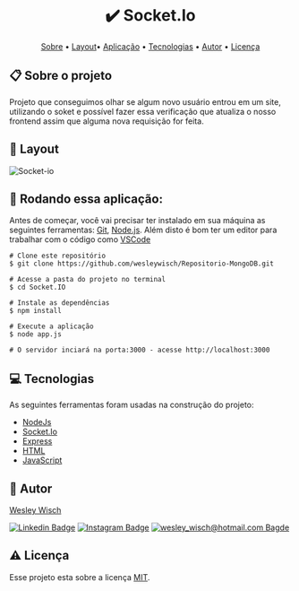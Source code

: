 <h1  align="center"> ✔️ Socket.Io</h1>

<p  align="center"> <a  href="#sobre">Sobre</a> • <a  href="#layout">Layout</a>• <a  href="#aplicacao">Aplicação</a> • <a  href="#techs">Tecnologias</a> • <a  href="#autor">Autor</a> • <a  href="#licenca">Licença</a> </p>


<h2  id="sobre"> 📋 Sobre o projeto</h2>

Projeto que conseguimos olhar se algum novo usuário entrou em um site, utilizando o soket e possível fazer essa verificação que atualiza o nosso frontend assim que alguma nova requisição for feita.


<h2  id="layout"> 🎨 Layout </h2>

![Socket-io](https://user-images.githubusercontent.com/79159487/122431097-24700d80-cf62-11eb-8307-5259b2f6c697.gif)



<h2 id="aplicacao"> 🎲  Rodando essa aplicação: </h2>

Antes de começar, você vai precisar ter instalado em sua máquina as seguintes ferramentas:  [Git](https://git-scm.com/),  [Node.js](https://nodejs.org/en/). Além disto é bom ter um editor para trabalhar com o código como  [VSCode](https://code.visualstudio.com/)

```
# Clone este repositório
$ git clone https://github.com/wesleywisch/Repositorio-MongoDB.git

# Acesse a pasta do projeto no terminal
$ cd Socket.IO

# Instale as dependências
$ npm install

# Execute a aplicação
$ node app.js

# O servidor inciará na porta:3000 - acesse http://localhost:3000
```

<h2  id="techs"> 💻 Tecnologias</h2>

As seguintes ferramentas foram usadas na construção do projeto:

- [NodeJs]()
- [Socket.Io]()
- [Express]()
- [HTML]()
- [JavaScript]()

<h2  id="autor"> 🦸 Autor</h2>

  

[Wesley Wisch](https://www.linkedin.com/in/wesley-wisch)

[![Linkedin Badge](https://img.shields.io/badge/-LinkedIn-blue?style=flat-square-border&logo=Linkedin&logoColor=white&link=https://www.linkedin.com/in/wesley-wisch/)](https://www.linkedin.com/in/wesley-wisch) [![Instagram Badge](https://img.shields.io/badge/-Instagram-CC0000?style=flat-square-border&logo=Instagram&logoColor=white&link=https://www.instagram.com/wesley_wisch/)](https://www.instagram.com/wesley_wisch/) [![wesley_wisch@hotmail.com Bagde](https://img.shields.io/badge/wesley_wisch-2e7eea?style=flat-square-border&logo=microsoft-outlook&logoColor=white)](mailto:wesley_wisch@hotmail.com)

<h2  id="licenca"> ⚠️ Licença</h2>

Esse projeto esta sobre a licença [MIT](https://github.com/wesleywisch/Repositorio-MongoDB/blob/main/LICENSE).
